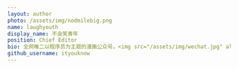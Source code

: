 ```yaml
---
layout: author
photo: /assets/img/nodmilebig.png
name: laughyouth
display_name: 不会笑青年
position: Chief Editor
bio: 全网唯二以程序员为主题的漫画公众号。<img src="/assets/img/wechat.jpg" alt="Thiago Rossener" width="200">
github_username: ityouknow
---
```


